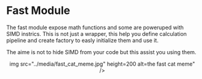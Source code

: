 
# Fast Module

The fast module expose math functions and some are poweruped with SIMD instrics.
This is not just a wrapper, this help you define calculation pipeline and create factory to easly initialize them
and use it.

The aime is not to hide SIMD from your code but this assist you using them.

<p align="center">
    img src="../media/fast_cat_meme.jpg" height=200 alt=the fast cat meme" />
</p>



